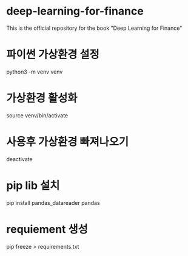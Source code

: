 # deep-learning-for-finance
This is the official repository for the book "Deep Learning for Finance"


# 파이썬 가상환경 설정
python3 -m venv venv

# 가상환경 활성화
source venv/bin/activate

# 사용후 가상환경 빠져나오기
deactivate

# pip lib 설치
pip install pandas_datareader pandas

# requiement 생성
pip freeze > requirements.txt

